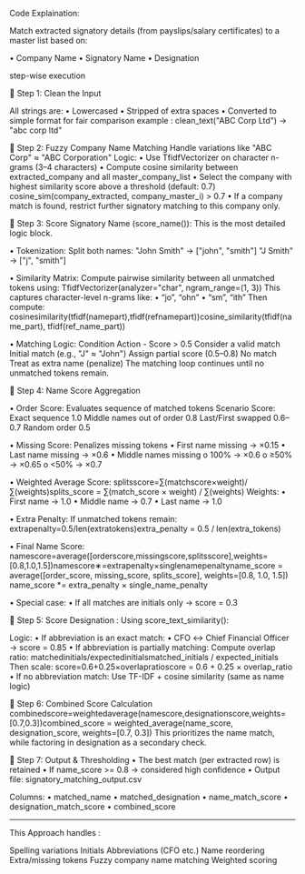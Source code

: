 Code Explaination:

Match extracted signatory details (from payslips/salary certificates) to a master list based on:

•	Company Name
•	Signatory Name
•	Designation


step-wise execution

🔹 Step 1: Clean the Input

  All strings are:
  •	Lowercased
  •	Stripped of extra spaces
  •	Converted to simple format for fair comparison
    example : clean_text("ABC Corp Ltd") → "abc corp ltd"

🔹 Step 2: Fuzzy Company Name Matching
    Handle variations like "ABC Corp" ≈ "ABC Corporation"
    Logic:
  • Use TfidfVectorizer on character n-grams (3–4 characters)
  • Compute cosine similarity between extracted_company and all master_company_list
  • Select the company with highest similarity score above a threshold (default: 0.7)
    cosine_sim(company_extracted, company_master_i) > 0.7
  • If a company match is found, restrict further signatory matching to this company only.

🔹 Step 3: Score Signatory Name (score_name()): This is the most detailed logic block.

   • Tokenization:
    Split both names:
    "John Smith" → ["john", "smith"]
    "J Smith"    → ["j", "smith"]

   • Similarity Matrix:
    Compute pairwise similarity between all unmatched tokens using:
    TfidfVectorizer(analyzer="char", ngram_range=(1, 3))
    This captures character-level n-grams like:
    •	“jo”, “ohn”
    •	“sm”, “ith”
    Then compute:
    cosinesimilarity(tfidf(namepart),tfidf(refnamepart))cosine_similarity(tfidf(name_part), tfidf(ref_name_part)) 


   • Matching Logic:
     Condition	Action - Score > 0.5	Consider a valid match
     Initial match (e.g., "J" ≈ "John")	Assign partial score (0.5–0.8)
     No match	Treat as extra name (penalize)
     The matching loop continues until no unmatched tokens remain.


🔹 Step 4: Name Score Aggregation

 • Order Score:
   Evaluates sequence of matched tokens
   Scenario	Score:
    Exact sequence	1.0
    Middle names out of order	0.8
    Last/First swapped	0.6–0.7
    Random order	0.5


 • Missing Score: Penalizes missing tokens
    •	First name missing → ×0.15
    •	Last name missing → ×0.6
    •	Middle names missing
    o	100% → ×0.6
    o	≥50% → ×0.65
    o	<50% → ×0.7

 • Weighted Average Score:
    splitsscore=∑(matchscore×weight)/∑(weights)splits_score = ∑(match_score × weight) / ∑(weights) 
    Weights:
    •	First name → 1.0
    •	Middle name → 0.7
    •	Last name → 1.0

• Extra Penalty:
  If unmatched tokens remain:
  extrapenalty=0.5/len(extratokens)extra_penalty = 0.5 / len(extra_tokens) 

 • Final Name Score:
  namescore=average([orderscore,missingscore,splitsscore],weights=[0.8,1.0,1.5])namescore∗=extrapenalty×singlenamepenaltyname_score = average([order_score, missing_score, splits_score], weights=[0.8, 1.0, 1.5]) name_score *= extra_penalty × single_name_penalty 

• Special case:
   •	If all matches are initials only → score = 0.3



🔹 Step 5: Score Designation : Using score_text_similarity():

  Logic:
    •	If abbreviation is an exact match:
    •	CFO ↔️ Chief Financial Officer → score = 0.85
    •	If abbreviation is partially matching: Compute overlap ratio:
    matchedinitials/expectedinitialsmatched_initials / expected_initials 
    Then scale:  score=0.6+0.25×overlapratioscore = 0.6 + 0.25 × overlap_ratio
    •	If no abbreviation match: Use TF-IDF + cosine similarity (same as name logic)



🔹 Step 6: Combined Score Calculation
    combinedscore=weightedaverage(namescore,designationscore,weights=[0.7,0.3])combined_score = weighted_average(name_score, designation_score, weights=[0.7, 0.3]) 
    This prioritizes the name match, while factoring in designation as a secondary check.


🔹 Step 7: Output & Thresholding
    •	The best match (per extracted row) is retained
    •	If name_score >= 0.8 → considered high confidence
    •	Output file: signatory_matching_output.csv

Columns:
•	matched_name
•	matched_designation
•	name_match_score
•	designation_match_score
•	combined_score

________________________________________

This Approach handles :

Spelling variations
Initials
Abbreviations (CFO etc.)
Name reordering
Extra/missing tokens
Fuzzy company name matching
Weighted scoring
